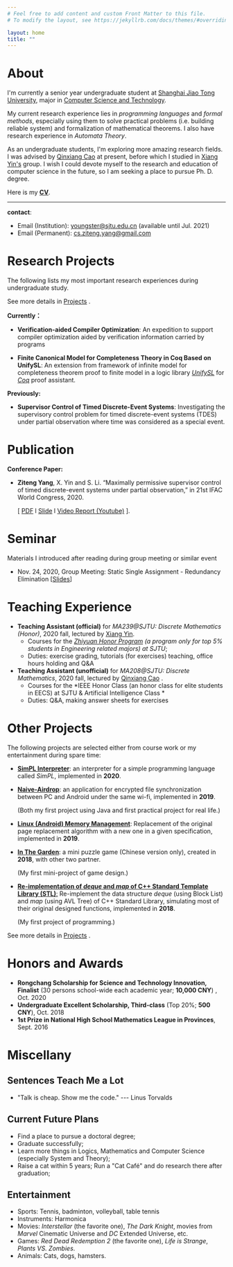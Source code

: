 ```yaml
---
# Feel free to add content and custom Front Matter to this file.
# To modify the layout, see https://jekyllrb.com/docs/themes/#overriding-theme-defaults

layout: home
title: ""
---
```


# **About**

I'm currently a senior year undergraduate student at [Shanghai Jiao Tong University](https://www.sjtu.edu.cn/), major in [Computer Science and Technology](http://www.cs.sjtu.edu.cn/en/). 

My current research experience lies in *programming languages* and *formal methods*, especially using them to solve practical problems (i.e. building reliable system) and formalization of mathematical theorems. I also have research experience in *Automata Theory*.  

As an undergraduate students, I'm exploring more amazing research fields. I was advised by [Qinxiang Cao](http://jhc.sjtu.edu.cn/people/members/qinxiang-cao.html) at present, before which I studied in [Xiang Yin's](http://xiangyin.sjtu.edu.cn/) group. I wish I could devote myself to the research and education of computer science in the future, so I am seeking a place to pursue Ph. D. degree.

Here is my **[CV](./cv/CV_ZitengYang.pdf)**.

---

**contact**:

- Email (Institution): youngster@sjtu.edu.cn (available until Jul. 2021)
- Email (Permanent): cs.ziteng.yang@gmail.com



# **Research Projects**

The following lists my most important research experiences during undergraduate study.  

See more details in [Projects](/project/) .

**Currently：**

- **Verification-aided Compiler Optimization**: An expedition to support compiler optimization aided by verification information carried by programs 

- **Finite Canonical Model for Completeness Theory in Coq Based on UnifySL**: An extension from framework of infinite model for completeness theorem proof to finite model in a logic library  [*UnifySL*](https://github.com/QinxiangCao/UnifySL) for [*Coq*](https://coq.inria.fr/) proof assistant.

**Previously:**

- **Supervisor Control of Timed Discrete-Event Systems**: Investigating the supervisory control problem for timed discrete-event systems (TDES) under partial observation where time was considered as a special event.

  

# **Publication**

**Conference Paper:**

- **Ziteng Yang**, X. Yin and S. Li. “Maximally permissive supervisor control of timed discrete-event systems under partial observation,” in 21st IFAC World Congress, 2020.  

  [ [PDF](./papers/IFAC2020/IFAC2020-Final-Full.pdf)  l  [Slide](./papers/IFAC2020/IFAC2020-Slides.pdf) l  [Video Report (Youtube)](https://youtu.be/GtbxR_OKfXU) ]. 





# **Seminar**

Materials I introduced after reading during group meeting or similar event

- Nov. 24, 2020, Group Meeting: Static Single Assignment - Redundancy Elimination [[Slides]()]





# **Teaching Experience**

- **Teaching Assistant (official)** for  *MA239@SJTU: Discrete Mathematics (Honor)*, 2020 fall, lectured by [Xiang Yin](http://xiangyin.sjtu.edu.cn/).
  - Courses for the  *[Zhiyuan Honor Program](https://zhiyuan.sjtu.edu.cn/html/zhiyuan/index.php) (a program only for top 5% students in Engineering related majors) at SJTU*;
  - Duties: exercise grading, tutorials (for exercises) teaching, office hours holding and Q&A
- **Teaching Assistant (unofficial)**  for *MA208@SJTU: Discrete Mathematics*, 2020 fall, lectured by [Qinxiang Cao](http://jhc.sjtu.edu.cn/people/members/qinxiang-cao.html) .
  - Courses for the *IEEE Honor Class (an honor class for elite students in EECS) at SJTU & Artificial Intelligence Class * 
  - Duties: Q&A, making  answer sheets for exercises





# **Other Projects**

The following projects are selected either from course work or my entertainment during spare time:

- [**SimPL Interpreter**](https://github.com/Youngzt998/SimPL-Interpreter): an interpreter for a simple programming language called *SimPL*, implemented in **2020**.

- [**Naive-Airdrop**](https://github.com/Youngzt998/Naive-Airdrop): an application for encrypted file synchronization between PC and Android under the same wi-fi, implemented in **2019**.  

  (Both my first project using Java and first practical project for real life.)

- [**Linux (Android) Memory Management**](https://github.com/Youngzt998/Operating-System-Projects/blob/master/2/Report-as-an-Instruction.pdf): Replacement of the original page replacement algorithm with a new one in a given specification, implemented in **2019**.

- [**In The Garden**](https://youtu.be/2D67W584gpU): a mini puzzle game (Chinese version only), created in **2018**, with other two partner. 

  (My first mini-project of game design.)

- [**Re-implementation of *deque* and *map* of  C++ Standard Template Library (STL)**:](https://github.com/Youngzt998/Re-implementation-of-deque-and-map) Re-implement the data structure *deque* (using Block List) and *map* (using AVL Tree) of C++ Standard Library, simulating most of their original designed functions, implemented in **2018**. 

  (My first project of programming.)



See more details in [Projects](/project/) .



# Honors and Awards

- **Rongchang Scholarship for Science and Technology Innovation, Finalist** (30 persons school-wide each academic year; **10,000 CNY**) , Oct. 2020
- **Undergraduate Excellent Scholarship, Third-class** (Top 20%; **500 CNY**), Oct. 2018
- **1st Prize in National High School Mathematics League in Provinces**, Sept. 2016





# **Miscellany**

## Sentences Teach Me a Lot

- "Talk is cheap. Show me the code." --- Linus Torvalds



## Current Future Plans

- Find a place to pursue a doctoral degree;
- Graduate successfully;
- Learn more things in Logics, Mathematics and Computer Science (especially System and Theory);
- Raise a cat within 5 years; Run a "Cat Café"  and do research there after graduation;



## Entertainment

- Sports:  Tennis, badminton, volleyball, table tennis
- Instruments: Harmonica
- Movies: *Interstellar* (the favorite one), *The Dark Knight*,  movies from *Marvel* Cinematic Universe and *DC* Extended Universe, etc.
- Games: *Red Dead Redemption 2* (the favorite one), *Life is Strange*, *Plants VS. Zombies*.
- Animals: Cats, dogs, hamsters.

